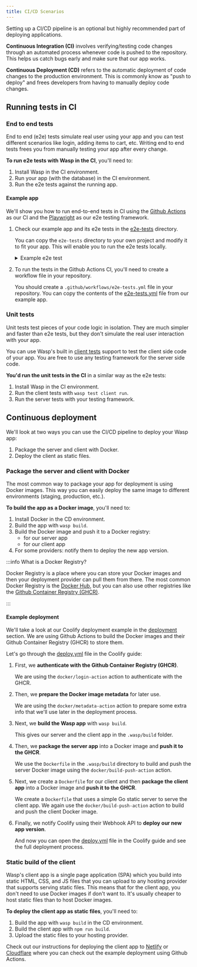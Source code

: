 ```yaml
---
title: CI/CD Scenarios
---
```


Setting up a CI/CD pipeline is an optional but highly recommended part of deploying applications.

**Continuous Integration (CI)** involves verifying/testing code changes through an automated process whenever code is pushed to the repository. This helps us catch bugs early and make sure that our app works.

**Continuous Deployment (CD)** refers to the automatic deployment of code changes to the production environment. This is commonly know as "push to deploy" and frees developers from having to manually deploy code changes.

## Running tests in CI

### End to end tests

End to end (e2e) tests simulate real user using your app and you can test different scenarios like login, adding items to cart, etc. Writing end to end tests frees you from
manually testing your app after every change.

**To run e2e tests with Wasp in the CI**, you'll need to:

1. Install Wasp in the CI environment.
2. Run your app (with the database) in the CI environment.
3. Run the e2e tests against the running app.

#### Example app

We'll show you how to run end-to-end tests in CI using the [Github Actions](https://github.com/features/actions) as our CI and the [Playwright](https://playwright.dev/) as our e2e testing framework.

1. Check our example app and its e2e tests in the [e2e-tests](https://github.com/wasp-lang/e2e-test-example/tree/main/e2e-tests) directory.

   You can copy the `e2e-tests` directory to your own project and modify it to fit your app. This will enable you to run the e2e tests locally.

   <details>
   <summary>Example e2e test</summary>

   ```ts
   import { expect, test } from '@playwright/test'
   import { generateRandomUser, logUserIn } from './utils'

   const user = generateRandomUser()

   test.describe('basic user flow test', () => {
     test('log in and add task', async ({ page }) => {
       await logUserIn({ page, user })
       await expect(page).toHaveURL('/')
       await expect(page.locator('body')).toContainText('No tasks yet.')

       // Add a task
       await page.fill('input[name="description"]', 'First task')
       await page.click('input:has-text("Create task")')
       await expect(page.locator('body')).toContainText('First task')
     })
   })
   ```

   </details>

2. To run the tests in the Github Actions CI, you'll need to create a workflow file in your repository.

   You should create a `.github/workflows/e2e-tests.yml` file in your repository. You can copy the contents of the [e2e-tests.yml](https://github.com/wasp-lang/e2e-test-example/blob/main/.github/workflows/e2e-tests.yml) file from our example app.

### Unit tests

Unit tests test pieces of your code logic in isolation. They are much simpler and faster than e2e tests, but they don't simulate the real user interaction with your app.

You can use Wasp's built in [client tests](../project/testing.md) support to test the client side code of your app. You are free to use any testing framework for the server side code.

**You'd run the unit tests in the CI** in a similar way as the e2e tests:

1. Install Wasp in the CI environment.
2. Run the client tests with `wasp test client run`.
3. Run the server tests with your testing framework.

## Continuous deployment

We'll look at two ways you can use the CI/CD pipeline to deploy your Wasp app:

1. Package the server and client with Docker.
2. Deploy the client as static files.

### Package the server and client with Docker

The most common way to package your app for deployment is using Docker images. This way you can easily deploy the same image to different environments (staging, production, etc.).

**To build the app as a Docker image**, you'll need to:

1. Install Docker in the CD environment.
2. Build the app with `wasp build`.
3. Build the Docker image and push it to a Docker registry:
   - for our server app
   - for our client app
4. For some providers: notify them to deploy the new app version.

:::info What is a Docker Registry?

Docker Registry is a place where you can store your Docker images and then your deployment provider can pull them from there. The most common Docker Registry is the [Docker Hub](https://hub.docker.com/), but you can also use other registries like the [Github Container Registry (GHCR)](https://docs.github.com/en/packages/guides/about-github-container-registry).

:::

#### Example deployment

We'll take a look at our Coolify deployment example in the [deployment](./deployment-methods/self-hosted.md#coolify) section. We are using Github Actions to build the Docker images and their Github Container Registry (GHCR) to store them.

Let's go through the [deploy.yml](https://gist.github.com/infomiho/ad6fade7396498ae32a931ca563a4524#file-deploy-yml) file in the Coolify guide:

1. First, we **authenticate with the Github Container Registry (GHCR)**.

   We are using the `docker/login-action` action to authenticate with the GHCR.

2. Then, we **prepare the Docker image metadata** for later use.

   We are using the `docker/metadata-action` action to prepare some extra info that we'll use later in the deployment process.

3. Next, we **build the Wasp app** with `wasp build`.

   This gives our server and the client app in the `.wasp/build` folder.

4. Then, we **package the server app** into a Docker image and **push it to the GHCR**.

   We use the `Dockerfile` in the `.wasp/build` directory to build and push the server Docker image using the `docker/build-push-action` action.

5. Next, we create a `Dockerfile` for our client and then **package the client app** into a Docker image and **push it to the GHCR**.

   We create a `Dockerfile` that uses a simple Go static server to serve the client app. We again use the `docker/build-push-action` action to build and push the client Docker image.

6. Finally, we notify Coolify using their Webhook API to **deploy our new app version**.

   And now you can open the [deploy.yml](https://gist.github.com/infomiho/ad6fade7396498ae32a931ca563a4524#file-deploy-yml) file in the Coolify guide and see the full deployment process.

### Static build of the client

Wasp's client app is a single page application (SPA) which you build into static HTML, CSS, and JS files that you can upload to any hosting provider that supports serving static files. This means that for the client app, you don't need to use Docker images if don't want to. It's usually cheaper to host static files than to host Docker images.

**To deploy the client app as static files**, you'll need to:

1. Build the app with `wasp build` in the CD environment.
2. Build the client app with `npm run build`.
3. Upload the static files to your hosting provider.

<!-- TOOD: update links below -->

Check out our instructions for deploying the client app to [Netlify](#) or [Cloudflare](#) where you can check out the example deployment using Github Actions.
